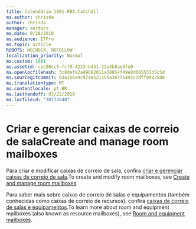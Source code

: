 ```yaml
---
title: Calendário 1081-RBA CatchAll
ms.author: chrisda
author: chrisda
manager: serdars
ms.date: 9/28/2018
ms.audience: ITPro
ms.topic: article
ROBOTS: NOINDEX, NOFOLLOW
localization_priority: Normal
ms.custom: 1081
ms.assetid: cac06cc1-fcf0-4223-b431-22a3b8ae9fe0
ms.openlocfilehash: 3c8defa2a49682011a58854f49e8d065555b5c5d
ms.sourcegitcommit: 03a156a9c9740521155a30775492c7dff0982588
ms.translationtype: MT
ms.contentlocale: pt-BR
ms.lasthandoff: 03/22/2019
ms.locfileid: "30772640"
---
```

# <a name="create-and-manage-room-mailboxes"></a><span data-ttu-id="9bcf0-102">Criar e gerenciar caixas de correio de sala</span><span class="sxs-lookup"><span data-stu-id="9bcf0-102">Create and manage room mailboxes</span></span>

<span data-ttu-id="9bcf0-103">Para criar e modificar caixas de correio de sala, confira [criar e gerenciar caixas de correio de sala](https://docs.microsoft.com/Exchange/recipients/room-mailboxes).</span><span class="sxs-lookup"><span data-stu-id="9bcf0-103">To create and modify room mailboxes, see [Create and manage room mailboxes](https://docs.microsoft.com/Exchange/recipients/room-mailboxes).</span></span>
  
<span data-ttu-id="9bcf0-104">Para saber mais sobre caixas de correio de salas e equipamentos (também conhecidas como caixas de correio de recursos), confira [caixas de correio de salas e equipamentos](https://support.office.com/article/9f518a6d-1e2c-4d44-93f3-e19013a1552b.aspx).</span><span class="sxs-lookup"><span data-stu-id="9bcf0-104">To learn more about room and equipment mailboxes (also known as resource mailboxes), see [Room and equipment mailboxes](https://support.office.com/article/9f518a6d-1e2c-4d44-93f3-e19013a1552b.aspx).</span></span>
  

